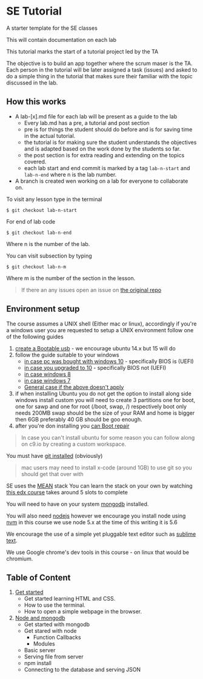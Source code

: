 # SE Tutorial

A starter template for the SE classes

This will contain documentation on each lab

This tutorial marks the start of a tutorial project led by the TA

The objective is to build an app together where the scrum maser is the TA.
Each person in the tutorial will be later assigned a task (issues) and asked to do a simple thing in the tutorial that makes sure their familiar with the topic discussed in the lab.

## How this works

- A lab-[x].md file for each lab will be present as a guide to the lab
    + Every lab.md has a pre, a tutorial and post section
    + pre is for things the student should do before and is for saving time in the actual tutorial.
    + the tutorial is for making sure the student understands the objectives and is adapted based on the work done by the students so far.
    + the post section is for extra reading and extending on the topics covered.
    + each lab start and end commit is marked by a tag `lab-n-start` and `lab-n-end` where n is the lab number.
- A branch is created wen working on a lab for everyone to collaborate on.

To visit any lesson type in the terminal
    
    $ git checkout lab-n-start

For end of lab code

    $ git checkout lab-n-end

Where n is the number of the lab.

You can visit subsection by typing

    $ git checkout lab-n-m

Where m is the number of the section in the lesson.

> If there an any issues open an issue on [the original repo](https://github.com/amrdraz/se-tutorial)

## Environment setup

The course assumes a UNIX shell (Either mac or linux), accordingly if you're a windows user you are requested to setup a UNIX environment follow one of the following guides

1. [create a Bootable usb](http://www.everydaylinuxuser.com/2015/11/how-to-create-ubuntu-1510-usb-drive.html) - we encourage ubuntu 14.x but 15 will do
2. follow the guide suitable to your windows
    - [in case pc was bought with windows 10](http://www.everydaylinuxuser.com/2015/11/how-to-install-ubuntu-linux-alongside.html) - specifically BIOS is (UEFI)
    - [in case you upgraded to 10](http://www.everydaylinuxuser.com/2015/11/how-to-install-ubuntu-linux-alongside_8.html) - specifically BIOS not (UEFI)
    - [in case windows 8](http://www.everydaylinuxuser.com/2014/05/install-ubuntu-1404-alongside-windows.html)
    - [in case windows 7](http://linux.about.com/od/LinuxNewbieDesktopGuide/ss/The-Ultimate-Windows-7-And-Ubuntu-Linux-Dual-Boot-Guide.htm)
    - [General case if the above doesn't apply](https://help.ubuntu.com/community/WindowsDualBoot)
3. if when installing Ubuntu you do not get the option to install along side windows install custom you will need to create 3 partitions one for boot, one for sawp and one for root (/boot, swap, /) respectively boot only needs 200MB swap should be the size of your RAM and home is bigger then 6GB preferably 40 GB should be goo enough.
4. after you're don installing you [can Boot repair](https://help.ubuntu.com/community/Boot-Repair)

> In case you can't install ubuntu for some reason you can follow along on c9.io by creating a custom workspace.

You must have [git installed](http://git-scm.com/download) (obviously)
> mac users may need to install x-code (around 1GB) to use git so you should get that over with

SE uses the [MEAN](http://mean.io/) stack
You can learn the stack on your own by watching [this edx course](https://www.edx.org/course/introduction-mongodb-using-mean-stack-mongodbx-m101x) takes around 5 slots to complete

You will need to have on your system [mongodb](https://docs.mongodb.org/manual/installation/) installed.

You will also need [nodejs](https://nodejs.org/en/) however we encourage you install node using [nvm](https://www.digitalocean.com/community/tutorials/how-to-install-node-js-with-nvm-node-version-manager-on-a-vps) in this course we use node 5.x at the time of this writing it is 5.6

We encourage the use of a simple yet pluggable text editor such as [sublime text](https://www.sublimetext.com/3).

We use Google chrome's dev tools in this course - on linux that would be chromium.

## Table of Content

1. [Get started](./lab-1.md)
    - Get started learning HTML and CSS.
    - How to use the terminal.
    - How to open a simple webpage in the browser.
2. [Node and mongodb](./lab-2.md)
    - Get started with mongodb
    - Get stared with node
        - Function Callbacks
        - Modules
    - Basic server
    - Serving file from server
    - npm install
    - Connecting to the database and serving JSON







